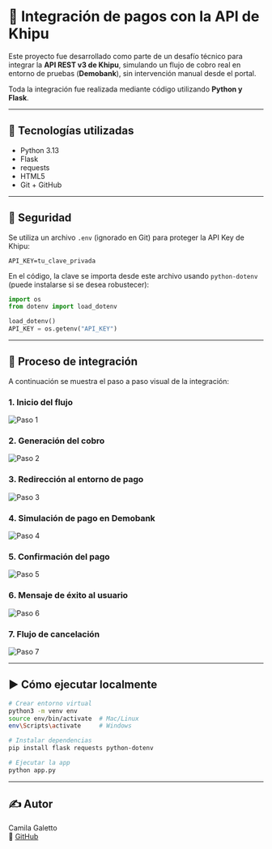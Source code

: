 # 💸 Integración de pagos con la API de Khipu

Este proyecto fue desarrollado como parte de un desafío técnico para integrar la **API REST v3 de Khipu**, simulando un flujo de cobro real en entorno de pruebas (**Demobank**), sin intervención manual desde el portal.

Toda la integración fue realizada mediante código utilizando **Python y Flask**.

---

## 🚀 Tecnologías utilizadas

- Python 3.13  
- Flask  
- requests  
- HTML5  
- Git + GitHub  

---

## 🔐 Seguridad

Se utiliza un archivo `.env` (ignorado en Git) para proteger la API Key de Khipu:

```env
API_KEY=tu_clave_privada
```

En el código, la clave se importa desde este archivo usando `python-dotenv` (puede instalarse si se desea robustecer):

```python
import os
from dotenv import load_dotenv

load_dotenv()
API_KEY = os.getenv("API_KEY")
```

---

## 📸 Proceso de integración

A continuación se muestra el paso a paso visual de la integración:

### 1. Inicio del flujo
![Paso 1](static/img/paso1khipu.png)

### 2. Generación del cobro
![Paso 2](static/img/paso2khipu.png)

### 3. Redirección al entorno de pago
![Paso 3](static/img/paso3khipu.png)

### 4. Simulación de pago en Demobank
![Paso 4](static/img/paso4khipu.png)

### 5. Confirmación del pago
![Paso 5](static/img/paso5khipu.png)

### 6. Mensaje de éxito al usuario
![Paso 6](static/img/paso6khipu.png)

### 7. Flujo de cancelación
![Paso 7](static/img/paso7khipu.png)

---

## ▶️ Cómo ejecutar localmente

```bash
# Crear entorno virtual
python3 -m venv env
source env/bin/activate  # Mac/Linux
env\Scripts\activate     # Windows

# Instalar dependencias
pip install flask requests python-dotenv

# Ejecutar la app
python app.py
```

---

## ✍️ Autor

Camila Galetto  
💼 [GitHub](https://github.com/camigaletto)  
